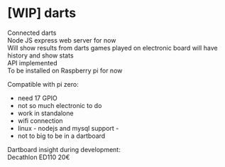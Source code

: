 # [WIP] darts
Connected darts  
Node JS express web server for now  
Will show results from darts games played on electronic board will have history and show stats   
API implemented  
To be installed on Raspberry pi for now  

Compatible with pi zero:  
- need 17 GPIO  
- not so much electronic to do    
- work in standalone  
- wifi connection  
- linux - nodejs and mysql support -  
- not to big to be in a dartboard

Dartboard insight during development:  
Decathlon ED110 20€  
